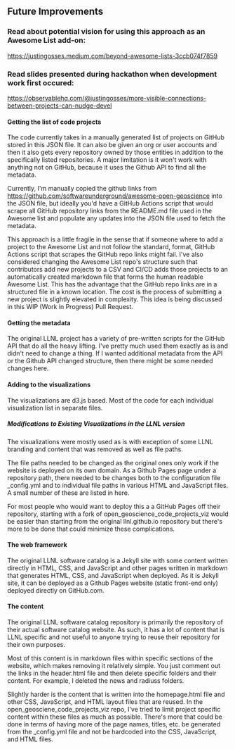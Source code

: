 ## Future Improvements

### Read about potential vision for using this approach as an Awesome List add-on:
https://justingosses.medium.com/beyond-awesome-lists-3ccb074f7859

### Read slides presented during hackathon when development work first occured:
https://observablehq.com/@justingosses/more-visible-connections-between-projects-can-nudge-devel

#### Getting the list of code projects

The code currently takes in a manually generated list of projects on GitHub stored in this JSON file. It can also be given an org or user accounts and then it also gets every repository owned by those entities in addition to the specifically listed repositories. A major limitation is it won't work with anything not on GitHub, because it uses the Github API to find all the metadata. 

Currently, I'm manually copied the github links from https://github.com/softwareunderground/awesome-open-geoscience into the JSON file, but ideally you'd have a GitHub Actions script that would scrape all GitHub repository links from the README.md file used in the Awesome list and populate any updates into the JSON file used to fetch the metadata. 

This approach is a little fragile in the sense that if someone where to add a project to the Awesome List and not follow the standard, format, GitHub Actions script that scrapes the GitHub repo links might fail. I've also considered changing the Awesome List repo's structure such that contributors add new projects to a CSV and CI/CD adds those projects to an automatically created markdown file that forms the human readable Awesome List. This has the advantage that the GitHub repo links are in a structured file in a known location. The cost is the process of submitting a new project is slightly elevated in complexity. This idea is being discussed in this WIP (Work in Progress) Pull Request. 

#### Getting the metadata

The original LLNL project has a variety of pre-written scripts for the GitHub API that do all the heavy lifting. I've pretty much used them exactly as is and didn't need to change a thing. If I wanted additional metadata from the API or the Github API changed structure, then there might be some needed changes here.

#### Adding to the visualizations
The visualizations are d3.js based. Most of the code for each individual visualization list in separate files.

##### Modifications to Existing Visualizations in the LLNL version
The visualizations were mostly used as is with exception of some LLNL branding and content that was removed as well as file paths. 

The file paths needed to be changed as the original ones only work if the website is deployed on its own domain. As a Github Pages page under a repository path, there needed to be changes both to the configuration file _config.yml and to individual file paths in various HTML and JavaScript files. A small number of these are listed in here. 

For most people who would want to deploy this a a GitHub Pages off their repository, starting with a fork of open_geoscience_code_projects_viz would be easier than starting from the original llnl.github.io repository but there's more to be done that could minimize these complications.

#### The web framework
The original LLNL software catalog is a Jekyll site with some content written directly in HTML, CSS, and JavaScript and other pages written in markdown that generates HTML, CSS, and JavaScript when deployed. As it is Jekyll site, it can be deployed as a Github Pages website (static front-end only) deployed directly on GitHub.com.

#### The content
The original LLNL software catalog repository is primarily the repository of their actual software catalog website. As such, it has a lot of content that is LLNL specific and not useful to anyone trying to reuse their repository for their own purposes.

Most of this content is in markdown files within specific sections of the website, which makes removing it relatively simple. You just comment out the links in the header.html file and then delete specific folders and their content. For example, I deleted the news and radiuss folders. 

Slightly harder is the content that is written into the homepage.html file and other CSS, JavaScript, and HTML layout files that are reused. In the open_geosciene_code_projects_viz repo, I've tried to limit project specific content within these files as much as possible. There's more that could be done in terms of having more of the page names, titles, etc. be generated from the _config.yml file and not be hardcoded into the CSS, JavaScript, and HTML files.
